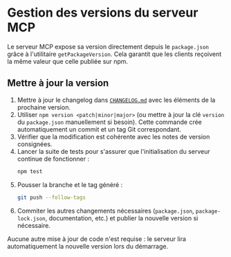# Gestion des versions du serveur MCP

Le serveur MCP expose sa version directement depuis le `package.json` grâce à l'utilitaire `getPackageVersion`. Cela garantit que les clients reçoivent la même valeur que celle publiée sur npm.

## Mettre à jour la version

1. Mettre à jour le changelog dans [`CHANGELOG.md`](../CHANGELOG.md) avec les éléments de la prochaine version.
2. Utiliser `npm version <patch|minor|major>` (ou mettre à jour la clé `version` du `package.json` manuellement si besoin). Cette commande crée automatiquement un commit et un tag Git correspondant.
3. Vérifier que la modification est cohérente avec les notes de version consignées.
4. Lancer la suite de tests pour s'assurer que l'initialisation du serveur continue de fonctionner :
   ```bash
   npm test
   ```
5. Pousser la branche et le tag généré :
   ```bash
   git push --follow-tags
   ```
6. Commiter les autres changements nécessaires (`package.json`, `package-lock.json`, documentation, etc.) et publier la nouvelle version si nécessaire.

Aucune autre mise à jour de code n'est requise : le serveur lira automatiquement la nouvelle version lors du démarrage.
